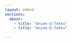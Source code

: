 ```yaml
--- 
layout: embed
sections: 
  about: 
    - title: "Anime-O-Tekku"
    - title: "Anime-O-Tekku"
      
---
```

